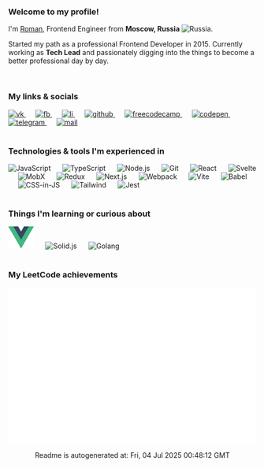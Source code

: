 
<h3>Welcome to my profile!</h3>
<p>I'm <a href="https://rshalman.github.io" target="_blank">Roman</a>, Frontend Engineer from <b>Moscow, Russia</b> <img src="https://cdn-icons-png.flaticon.com/64/197/197408.png" width="13" alt="Russia" />.</p>

<p>Started my path as a professional Frontend Developer in 2015.
Currently working as <b>Tech Lead</b> and passionately digging into the things to become a better professional day by day.</p>
<br/>
   <h3>My  links & socials</h3>
   <div><a href="https://vk.com/roman_shalman" target="_blank">
            <img src="https://rshalman.github.io/images/vk_logo.svg" alt="vk" height="65" width="45" />
        </a><span>&nbsp;</span><span>&nbsp;</span><span>&nbsp;</span><span>&nbsp;</span>
<a href="https://www.facebook.com/roman.shalman.5" target="_blank">
            <img src="https://rshalman.github.io/images/fb_logo.svg" alt="fb" height="65" width="45" />
        </a><span>&nbsp;</span><span>&nbsp;</span><span>&nbsp;</span><span>&nbsp;</span>
<a href="https://www.linkedin.com/in/roman-shalman/" target="_blank">
            <img src="https://rshalman.github.io/images/linked-in_logo.svg" alt="li" height="65" width="45" />
        </a><span>&nbsp;</span><span>&nbsp;</span><span>&nbsp;</span><span>&nbsp;</span>
<a href="https://github.com/RShalman" target="_blank">
            <img src="https://rshalman.github.io/images/gh_logo.svg" alt="github" height="65" width="45" />
        </a><span>&nbsp;</span><span>&nbsp;</span><span>&nbsp;</span><span>&nbsp;</span>
<a href="https://www.freecodecamp.org/rshalman" target="_blank">
            <img src="https://rshalman.github.io/images/fcc_logo.svg" alt="freecodecamp" height="65" width="45" />
        </a><span>&nbsp;</span><span>&nbsp;</span><span>&nbsp;</span><span>&nbsp;</span>
<a href="https://codepen.io/RShalman/" target="_blank">
            <img src="https://rshalman.github.io/images/cp_logo.svg" alt="codepen" height="65" width="45" />
        </a><span>&nbsp;</span><span>&nbsp;</span><span>&nbsp;</span><span>&nbsp;</span>
<a href="https://t.me/kursor" target="_blank">
            <img src="https://rshalman.github.io/images/tg_logo.svg" alt="telegram" height="65" width="45" />
        </a><span>&nbsp;</span><span>&nbsp;</span><span>&nbsp;</span><span>&nbsp;</span>
<a href="mailto:romanshalman@gmail.com" target="_blank">
            <img src="https://rshalman.github.io/images/gm_logo.svg" alt="mail" height="65" width="45" />
        </a></div>
<br/>
<h3>Technologies & tools I'm experienced in</h3>  
<div><span>
        <img src="https://rshalman.github.io/images/javascript.svg" alt="JavaScript" height="65" width="45"/>
    </span><span>&nbsp;</span><span>&nbsp;</span><span>&nbsp;</span><span>&nbsp;</span>
<span>
        <img src="https://rshalman.github.io/images/typescript.svg" alt="TypeScript" height="65" width="45"/>
    </span><span>&nbsp;</span><span>&nbsp;</span><span>&nbsp;</span><span>&nbsp;</span>
<span>
        <img src="https://rshalman.github.io/images/nodejs.svg" alt="Node.js" height="65" width="45"/>
    </span><span>&nbsp;</span><span>&nbsp;</span><span>&nbsp;</span><span>&nbsp;</span>
<span>
        <img src="https://rshalman.github.io/images/git.svg" alt="Git" height="65" width="45"/>
    </span><span>&nbsp;</span><span>&nbsp;</span><span>&nbsp;</span><span>&nbsp;</span>
<span>
        <img src="https://rshalman.github.io/images/react.svg" alt="React" height="65" width="45"/>
    </span><span>&nbsp;</span><span>&nbsp;</span><span>&nbsp;</span><span>&nbsp;</span>
<span>
        <img src="https://rshalman.github.io/images/svelte.svg" alt="Svelte" height="65" width="45"/>
    </span><span>&nbsp;</span><span>&nbsp;</span><span>&nbsp;</span><span>&nbsp;</span>
<span>
        <img src="https://rshalman.github.io/images/mobx.svg" alt="MobX" height="65" width="45"/>
    </span><span>&nbsp;</span><span>&nbsp;</span><span>&nbsp;</span><span>&nbsp;</span>
<span>
        <img src="https://rshalman.github.io/images/redux.svg" alt="Redux" height="65" width="45"/>
    </span><span>&nbsp;</span><span>&nbsp;</span><span>&nbsp;</span><span>&nbsp;</span>
<span>
        <img src="https://rshalman.github.io/images/nextjs.svg" alt="Next.js" height="65" width="45"/>
    </span><span>&nbsp;</span><span>&nbsp;</span><span>&nbsp;</span><span>&nbsp;</span>
<span>
        <img src="https://rshalman.github.io/images/webpack.svg" alt="Webpack" height="65" width="45"/>
    </span><span>&nbsp;</span><span>&nbsp;</span><span>&nbsp;</span><span>&nbsp;</span>
<span>
        <img src="https://rshalman.github.io/images/vite.svg" alt="Vite" height="65" width="45"/>
    </span><span>&nbsp;</span><span>&nbsp;</span><span>&nbsp;</span><span>&nbsp;</span>
<span>
        <img src="https://rshalman.github.io/images/babel.svg" alt="Babel" height="65" width="45"/>
    </span><span>&nbsp;</span><span>&nbsp;</span><span>&nbsp;</span><span>&nbsp;</span>
<span>
        <img src="https://rshalman.github.io/images/sass.svg" alt="CSS-in-JS" height="65" width="45"/>
    </span><span>&nbsp;</span><span>&nbsp;</span><span>&nbsp;</span><span>&nbsp;</span>
<span>
        <img src="https://rshalman.github.io/images/tailwind.svg" alt="Tailwind" height="65" width="45"/>
    </span><span>&nbsp;</span><span>&nbsp;</span><span>&nbsp;</span><span>&nbsp;</span>
<span>
        <img src="https://rshalman.github.io/images/jest.svg" alt="Jest" height="65" width="45"/>
    </span></div>
<br/>
<h3>Things I'm learning or curious about</h3>  
<div><span>
            <img src="https://raw.githubusercontent.com/vuejs/art/9f8ee218d32b52c2d150212f22798a7a61689361/logo.svg" alt="Vue.js" height="45" />
        </span><span>&nbsp;</span><span>&nbsp;</span><span>&nbsp;</span><span>&nbsp;</span>
<span>
            <img src="https://www.solidjs.com/img/logo/without-wordmark/logo.svg" alt="Solid.js" height="45" />
        </span><span>&nbsp;</span><span>&nbsp;</span><span>&nbsp;</span><span>&nbsp;</span>
<span>
            <img src="https://go.dev/images/go-logo-blue.svg" alt="Golang" height="45" />
        </span></div>
<br/><h3>My LeetCode achievements</h3><img src="generators/assets/leetCodeWidget.svg" /><br/><p align="center">Readme is autogenerated at: Fri, 04 Jul 2025 00:48:12 GMT</p><br/>